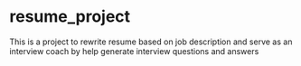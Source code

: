 # resume_project
This is a project to rewrite resume based on job description and 
serve as an interview coach by help generate interview questions 
and answers
